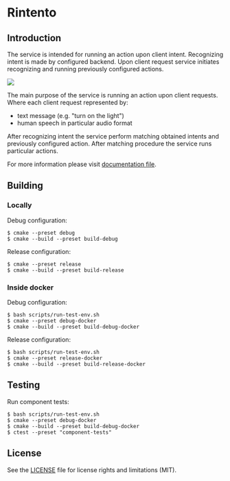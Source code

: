 # Rintento

## Introduction

The service is intended for running an action upon client intent. Recognizing intent is made by configured backend.
Upon client request service initiates recognizing and running previously configured actions.

![](asset/misc/overview.png)

The main purpose of the service is running an action upon client requests.
Where each client request represented by:
* text message (e.g. "turn on the light")
* human speech in particular audio format

After recognizing intent the service perform matching obtained intents and previously configured action.
After matching procedure the service runs particular actions.

For more information please visit [documentation file](doc%2Findex.md).

## Building

### Locally

Debug configuration:
```shell
$ cmake --preset debug
$ cmake --build --preset build-debug
```
Release configuration:
```shell
$ cmake --preset release
$ cmake --build --preset build-release
```

### Inside docker

Debug configuration:
```shell
$ bash scripts/run-test-env.sh
$ cmake --preset debug-docker
$ cmake --build --preset build-debug-docker
```
Release configuration:
```shell
$ bash scripts/run-test-env.sh
$ cmake --preset release-docker
$ cmake --build --preset build-release-docker
```

## Testing

Run component tests:
```shell
$ bash scripts/run-test-env.sh
$ cmake --preset debug-docker
$ cmake --build --preset build-debug-docker
$ ctest --preset "component-tests"
```

## License

See the [LICENSE](LICENSE.md) file for license rights and limitations (MIT).